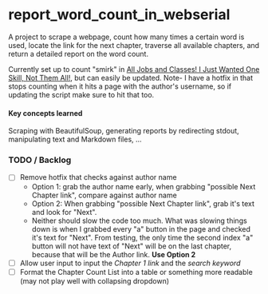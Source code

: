 # report_word_count_in_webserial

A project to scrape a webpage, count how many times a certain word is used, locate the link for the next chapter, traverse all available chapters, and return a detailed report on the word count.

Currently set up to count "smirk" in [All Jobs and Classes! I Just Wanted One Skill, Not Them All!](https://www.royalroad.com/fiction/130987/all-jobs-and-classes-i-just-wanted-one-skill-not), but can easily be updated. Note- I have a hotfix in that stops counting when it hits a page with the author's username, so if updating the script make sure to hit that too. 

#### Key concepts learned

Scraping with BeautifulSoup, generating reports by redirecting stdout, manipulating text and Markdown files, ...

### TODO / Backlog
- [ ] Remove hotfix that checks against author name
  - Option 1: grab the author name early, when grabbing "possible Next Chapter link", compare against author name
  - Option 2: When grabbing "possible Next Chapter link", grab it's text and look for "Next".
  - Neither should slow the code too much. What was slowing things down is when I grabbed every "a" button in the page and checked it's text for "Next". From testing, the only time the second index "a" button will not have text of "Next" will be on the last chapter, because that will be the Author link. **Use Option 2**
- [ ] Allow user input to input the *Chapter 1 link* and the *search keyword*
- [ ] Format the Chapter Count List into a table or something more readable (may not play well with collapsing dropdown)
